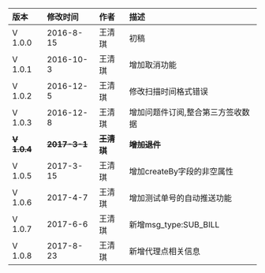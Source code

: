 | 版本 | 修改时间 | 作者 | 描述 |
| :--- | :--- | :--- | :--- |
| V 1.0.0 | 2016-8-15 | 王清琪 | 初稿 |
| V 1.0.1 | 2016-10-3 | 王清琪 | 增加取消功能 |
| V 1.0.2 | 2016-12-5 | 王清琪 | 修改扫描时间格式错误 |
| V 1.0.3 | 2016-12-8 | 王清琪 | 增加问题件订阅,整合第三方签收数据 |
| ~~**V 1.0.4**~~ | ~~**2017-3-1**~~ | ~~**王清琪**~~ | ~~**增加退件**~~ |
| V 1.0.5 | 2017-3-15 | 王清琪 | 增加createBy字段的非空属性 |
| V 1.0.6 | 2017-4-7 | 王清琪 | 增加测试单号的自动推送功能 |
| V 1.0.7 | 2017-6-6 | 王清琪 | 新增msg\_type:SUB\_BILL |
| V 1.0.8 | 2017-8-23 | 王清琪 | 新增代理点相关信息 |



